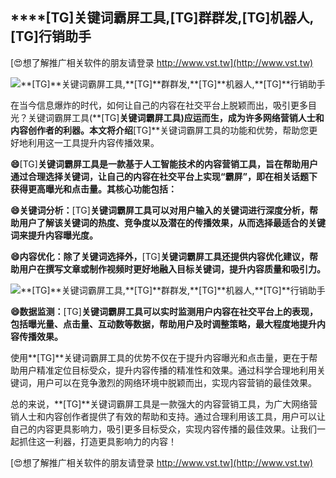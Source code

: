 ## ****[TG]**关键词霸屏工具,**[TG]**群群发,**[TG]**机器人,**[TG]**行销助手**

[😍想了解推广相关软件的朋友请登录 http://www.vst.tw](http://www.vst.tw)

 <center><img src="https://vst.tw/MP4/tuiguang/png/5.png" alt="**[TG]**关键词霸屏工具,**[TG]**群群发,**[TG]**机器人,**[TG]**行销助手"></center>

在当今信息爆炸的时代，如何让自己的内容在社交平台上脱颖而出，吸引更多目光？关键词霸屏工具(**[TG]**关键词霸屏工具)应运而生，成为许多网络营销人士和内容创作者的利器。本文将介绍**[TG]**关键词霸屏工具的功能和优势，帮助您更好地利用这一工具提升内容传播效果。

**😄**[TG]**关键词霸屏工具是一款基于人工智能技术的内容营销工具，旨在帮助用户通过合理选择关键词，让自己的内容在社交平台上实现“霸屏”，即在相关话题下获得更高曝光和点击量。其核心功能包括：**

**😄关键词分析：**[TG]**关键词霸屏工具可以对用户输入的关键词进行深度分析，帮助用户了解该关键词的热度、竞争度以及潜在的传播效果，从而选择最适合的关键词来提升内容曝光度。**

**😄内容优化：除了关键词选择外，**[TG]**关键词霸屏工具还提供内容优化建议，帮助用户在撰写文章或制作视频时更好地融入目标关键词，提升内容质量和吸引力。**

 <center><img src="https://vst.tw/MP4/tuiguang/png/4.png" alt="**[TG]**关键词霸屏工具,**[TG]**群群发,**[TG]**机器人,**[TG]**行销助手"></center>

**😄数据监测：**[TG]**关键词霸屏工具可以实时监测用户内容在社交平台上的表现，包括曝光量、点击量、互动数等数据，帮助用户及时调整策略，最大程度地提升内容传播效果。**

使用**[TG]**关键词霸屏工具的优势不仅在于提升内容曝光和点击量，更在于帮助用户精准定位目标受众，提升内容传播的精准性和效果。通过科学合理地利用关键词，用户可以在竞争激烈的网络环境中脱颖而出，实现内容营销的最佳效果。

总的来说，**[TG]**关键词霸屏工具是一款强大的内容营销工具，为广大网络营销人士和内容创作者提供了有效的帮助和支持。通过合理利用该工具，用户可以让自己的内容更具影响力，吸引更多目标受众，实现内容传播的最佳效果。让我们一起抓住这一利器，打造更具影响力的内容！

[😍想了解推广相关软件的朋友请登录 http://www.vst.tw](http://www.vst.tw)



